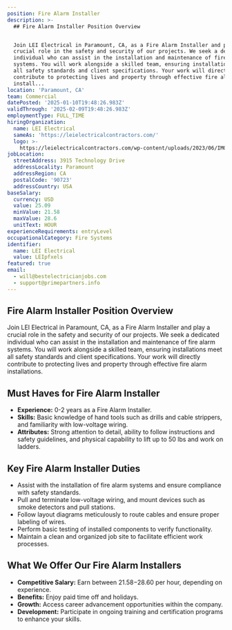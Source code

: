 ```yaml
---
position: Fire Alarm Installer
description: >-
  ## Fire Alarm Installer Position Overview


  Join LEI Electrical in Paramount, CA, as a Fire Alarm Installer and play a
  crucial role in the safety and security of our projects. We seek a dedicated
  individual who can assist in the installation and maintenance of fire alarm
  systems. You will work alongside a skilled team, ensuring installations meet
  all safety standards and client specifications. Your work will directly
  contribute to protecting lives and property through effective fire alarm
  install...
location: 'Paramount, CA'
team: Commercial
datePosted: '2025-01-10T19:48:26.983Z'
validThrough: '2025-02-09T19:48:26.983Z'
employmentType: FULL_TIME
hiringOrganization:
  name: LEI Electrical
  sameAs: 'https://leielectricalcontractors.com/'
  logo: >-
    https://leielectricalcontractors.com/wp-content/uploads/2023/06/IMG_2720-e1686941081414-1024x614-1.png
jobLocation:
  streetAddress: 3915 Technology Drive
  addressLocality: Paramount
  addressRegion: CA
  postalCode: '90723'
  addressCountry: USA
baseSalary:
  currency: USD
  value: 25.09
  minValue: 21.58
  maxValue: 28.6
  unitText: HOUR
experienceRequirements: entryLevel
occupationalCategory: Fire Systems
identifier:
  name: LEI Electrical
  value: LEIpfxels
featured: true
email:
  - will@bestelectricianjobs.com
  - support@primepartners.info
---
```




## Fire Alarm Installer Position Overview

Join LEI Electrical in Paramount, CA, as a Fire Alarm Installer and play a crucial role in the safety and security of our projects. We seek a dedicated individual who can assist in the installation and maintenance of fire alarm systems. You will work alongside a skilled team, ensuring installations meet all safety standards and client specifications. Your work will directly contribute to protecting lives and property through effective fire alarm installations.

## Must Haves for Fire Alarm Installer

- **Experience:** 0-2 years as a Fire Alarm Installer.
- **Skills:** Basic knowledge of hand tools such as drills and cable strippers, and familiarity with low-voltage wiring.
- **Attributes:** Strong attention to detail, ability to follow instructions and safety guidelines, and physical capability to lift up to 50 lbs and work on ladders.

## Key Fire Alarm Installer Duties

- Assist with the installation of fire alarm systems and ensure compliance with safety standards.
- Pull and terminate low-voltage wiring, and mount devices such as smoke detectors and pull stations.
- Follow layout diagrams meticulously to route cables and ensure proper labeling of wires.
- Perform basic testing of installed components to verify functionality.
- Maintain a clean and organized job site to facilitate efficient work processes.

## What We Offer Our Fire Alarm Installers

- **Competitive Salary:** Earn between $21.58-$28.60 per hour, depending on experience.
- **Benefits:** Enjoy paid time off and holidays.
- **Growth:** Access career advancement opportunities within the company.
- **Development:** Participate in ongoing training and certification programs to enhance your skills.